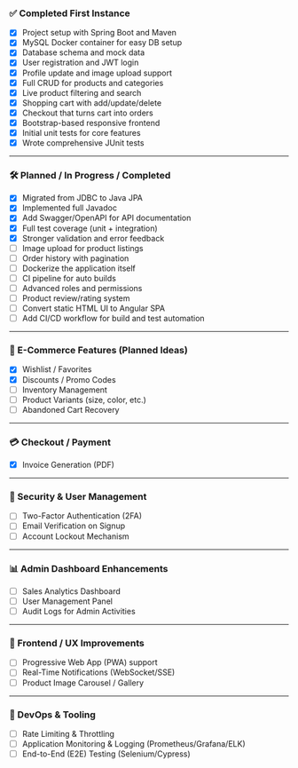 ### ✅ Completed First Instance
- [x] Project setup with Spring Boot and Maven
- [x] MySQL Docker container for easy DB setup
- [x] Database schema and mock data
- [x] User registration and JWT login
- [x] Profile update and image upload support
- [x] Full CRUD for products and categories
- [x] Live product filtering and search
- [x] Shopping cart with add/update/delete
- [x] Checkout that turns cart into orders
- [x] Bootstrap-based responsive frontend
- [x] Initial unit tests for core features
- [x] Wrote comprehensive JUnit tests

---

### 🛠️ Planned / In Progress / Completed
- [x] Migrated from JDBC to Java JPA
- [x] Implemented full Javadoc
- [x] Add Swagger/OpenAPI for API documentation
- [x] Full test coverage (unit + integration)
- [x] Stronger validation and error feedback
- [ ] Image upload for product listings
- [ ] Order history with pagination
- [ ] Dockerize the application itself
- [ ] CI pipeline for auto builds
- [ ] Advanced roles and permissions
- [ ] Product review/rating system
- [ ] Convert static HTML UI to Angular SPA
- [ ] Add CI/CD workflow for build and test automation

---

### 🛒 E-Commerce Features (Planned Ideas)
- [x] Wishlist / Favorites
- [x] Discounts / Promo Codes
- [ ] Inventory Management
- [ ] Product Variants (size, color, etc.)
- [ ] Abandoned Cart Recovery

---

### 💳 Checkout / Payment

[//]: # (- [ ] Third-party Payment Gateway Integration &#40;e.g., Stripe, PayPal&#41;)
- [X] Invoice Generation (PDF)

[//]: # (- [ ] Multiple Address Support)

---

### 🔐 Security & User Management
- [ ] Two-Factor Authentication (2FA)
- [ ] Email Verification on Signup
- [ ] Account Lockout Mechanism

---

### 📊 Admin Dashboard Enhancements
- [ ] Sales Analytics Dashboard
- [ ] User Management Panel
- [ ] Audit Logs for Admin Activities

---

### 📱 Frontend / UX Improvements
- [ ] Progressive Web App (PWA) support
- [ ] Real-Time Notifications (WebSocket/SSE)
- [ ] Product Image Carousel / Gallery

---

### 🔧 DevOps & Tooling
- [ ] Rate Limiting & Throttling
- [ ] Application Monitoring & Logging (Prometheus/Grafana/ELK)
- [ ] End-to-End (E2E) Testing (Selenium/Cypress)
